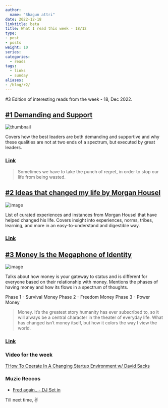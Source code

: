 ```yaml
---
author:
  name: "Shagun attri"
date: 2022-12-18
linktitle: beta
title: What I read this week - 18/12
type:
- post
- posts
weight: 10
series:
categories:
  - reads
tags:
  - links
  - sunday
aliases:
- /blog/r2/
---
```


#3 Edition of interesting reads from the week - 18, Dec 2022.

## [#1 Demanding and Support](https://rkg.blog/demanding.php)

![thumbnail](https://user-images.githubusercontent.com/29366864/208315021-ea3466e8-e8ac-416b-ac3e-cbc86444398b.png)

Covers how the best leaders are both demanding and supportive and why these qualities are not at two ends of a spectrum, but executed by great leaders.

### [Link](https://rkg.blog/demanding.php)

> Sometimes we have to take the punch of regret, in order to stop our life from being wasted.

## [#2 Ideas that changed my life by Morgan Housel](https://collabfund.com/blog/ideas-that-changed-my-life/)

![image](https://user-images.githubusercontent.com/29366864/208315393-059bfe18-aec5-4f67-9225-7ef8eb0d70c1.png)

List of curated experiences and instances from Morgan Housel that have helped changed his life. Covers insight into experiences, norms, tribes, learning, and more in an easy-to-understand and digestible way.

### [Link](https://collabfund.com/blog/ideas-that-changed-my-life/)


## [#3 Money Is the Megaphone of Identity](https://moretothat.com/money/)

![image](https://moretothat.wpenginepowered.com/wp-content/uploads/2020/01/B01-The-Money-Spectrum-smaller.png)

Talks about how money is your gateway to status and is different for everyone based on their relationship with money.
Mentions the phases of having money and how its flows in a spectrum of thoughts.

Phase 1 - Survival Money
Phase 2 - Freedom Money
Phase 3 - Power Money

>Money. It’s the greatest story humanity has ever subscribed to, so it will always be a central character in the theater of everyday life. What has changed isn’t money itself, but how it colors the way I view the world.

### [Link](https://moretothat.com/money/)

### Video for the week

[THow To Operate In A Changing Startup Environment w/ David Sacks](https://youtu.be/xU0F8VZj_cY)

### Muzic Reccos

- [Fred again.. - DJ Set in ](https://youtu.be/WiSXx_GcJ-c)

Till next time,
✌️